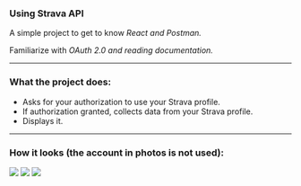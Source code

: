 <h3>Using Strava API</h3>
<p>A simple project to get to know <i>React and Postman.</i></p>
<p>Familiarize with <i>OAuth 2.0 and reading documentation.</i></p>
<hr>
<h3>What the project does:</h3>
<ul>
  <li>Asks for your authorization to use your Strava profile.</li>
  <li>If authorization granted, collects data from your Strava profile.</li>
  <li>Displays it.</li>
</ul>
<hr>
<h3>How it looks (the account in photos is not used):</h3>
<img src="https://github.com/istonys/usingStravaAPI/assets/116721418/5c8fb479-f2b2-4cac-96ea-f9f93dbbe489">
<img src="https://github.com/istonys/usingStravaAPI/assets/116721418/89cb495c-930c-4d82-9cda-fef31af34a71">
<img src="https://github.com/istonys/usingStravaAPI/assets/116721418/95794171-4b68-429e-992a-6b660ad944dc">


